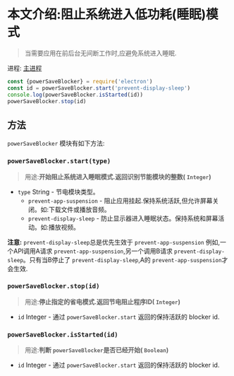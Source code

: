 # 本文介绍:阻止系统进入低功耗(睡眠)模式

> 当需要应用在前后台无间断工作时,应避免系统进入睡眠.

进程: [主进程](../glossary.md#main-process)     
```JavaScript
const {powerSaveBlocker} = require('electron')
const id = powerSaveBlocker.start('prevent-display-sleep')
console.log(powerSaveBlocker.isStarted(id))
powerSaveBlocker.stop(id)
```

## 方法

`powerSaveBlocker` 模块有如下方法:

### `powerSaveBlocker.start(type)`
> 用途:**开始阻止系统进入睡眠模式.返回识别节能模块的整数( `Integer`)**

* `type` String  - 节电模块类型。
  * `prevent-app-suspension`  -  阻止应用挂起.保持系统活跃,但允许屏幕关闭。如:下载文件或播放音频。
  * `prevent-display-sleep`  - 防止显示器进入睡眠状态。保持系统和屏幕活动。如:播放视频。

 **注意:**  `prevent-display-sleep`总是优先生效于 `prevent-app-suspension`
例如,一个API调用A请求 `prevent-app-suspension`,另一个调用B请求 `prevent-display-sleep`。只有当B停止了 `prevent-display-sleep`,A的 `prevent-app-suspension`才会生效.

### `powerSaveBlocker.stop(id)`
> 用途:**停止指定的省电模式.返回节电阻止程序ID( `Integer`)**

* `id` Integer - 通过 `powerSaveBlocker.start` 返回的保持活跃的 blocker id.

### `powerSaveBlocker.isStarted(id)`
> 用途:**判断 `powerSaveBlocker`是否已经开始( `Boolean`)**

* `id` Integer - 通过 `powerSaveBlocker.start` 返回的保持活跃的 blocker id.